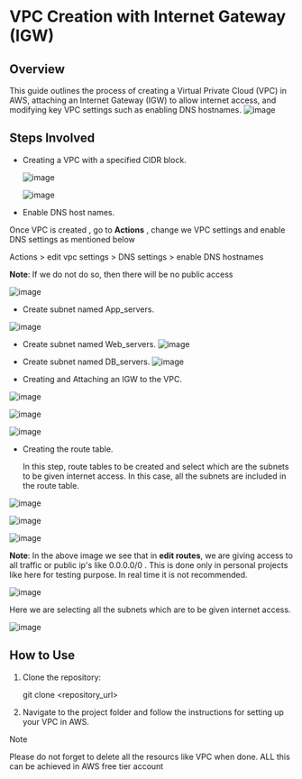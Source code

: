 # VPC Creation with Internet Gateway (IGW)
## Overview

This guide outlines the process of creating a Virtual Private Cloud (VPC) in AWS, attaching an Internet Gateway (IGW) to allow internet access, and modifying key VPC settings such as enabling DNS hostnames.
![image](https://github.com/user-attachments/assets/b21dcb49-b2f7-4ea3-9c8c-7be24cbb56fa)

## Steps Involved

* Creating a VPC with a specified CIDR block.


  ![image](https://github.com/user-attachments/assets/4d03ed60-6d08-4f8d-9496-64867c6121f3)


  ![image](https://github.com/user-attachments/assets/e88974b0-a9e8-4a46-ba41-3f4743a7ca20)

* Enable DNS host names.

 Once VPC is created , go to __Actions__ , change we VPC settings and enable DNS settings as mentioned below

  Actions > edit vpc settings > DNS settings > enable DNS hostnames

__Note__: If we do not do so, then there will be no public access

  ![image](https://github.com/user-attachments/assets/2781bcdb-8dda-4e7d-aef5-6702e10cbba2)

  * Create subnet named App_servers.

  ![image](https://github.com/user-attachments/assets/fcdcfe05-a5b1-4e0f-b1ed-7ff4c68d7220)

 * Create subnet named Web_servers.
  ![image](https://github.com/user-attachments/assets/0b1e521b-438c-4fb1-9579-31882d1bed13)


  * Create subnet named DB_servers.
  ![image](https://github.com/user-attachments/assets/af656acb-6f8c-4d27-b7a0-562ee38c27c6)

  * Creating and Attaching an IGW to the VPC.




  ![image](https://github.com/user-attachments/assets/ae2843ee-e227-49ae-84b6-0a115e4a3c85)



  ![image](https://github.com/user-attachments/assets/a9b3b922-c439-43ab-a727-7545a37dc32d)



  ![image](https://github.com/user-attachments/assets/dc36b351-b687-45af-9037-a3dd3ca99132)










* Creating the route table.


  In this step, route tables to be created and select which are the subnets to be given internet access. In this case, all the subnets are included in the route table. 

![image](https://github.com/user-attachments/assets/721e800b-b423-4df9-aa40-fc9399f77e5a)

![image](https://github.com/user-attachments/assets/4aac96c9-339e-433c-b4f1-33cde02c7214)

![image](https://github.com/user-attachments/assets/b17f1784-959a-463e-bef2-56de1d29d037)

__Note__: In the above image we see that in __edit routes__, we are giving access to all traffic or public ip's like 0.0.0.0/0 . This is done only in personal projects like here for testing purpose. In real time it is not recommended. 

![image](https://github.com/user-attachments/assets/a0210ceb-5762-48a1-bbba-3f5593eb886b)

Here we are selecting all the subnets which are to be given internet access. 

![image](https://github.com/user-attachments/assets/5a3dae33-700e-49d5-9809-035d5b32de39)


## How to Use

1. Clone the repository:

     git clone <repository_url>

2. Navigate to the project folder and follow the instructions for setting up your VPC in AWS.

> [!NOTE]
> Please do not forget to delete all the resourcs like VPC when done.
> ALL this can be achieved in AWS free tier account







